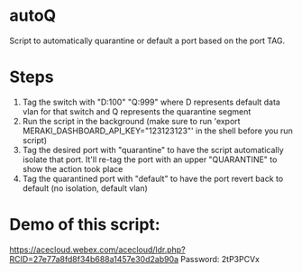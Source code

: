 # autoQ
Script to automatically quarantine or default a port based on the port TAG. 


# Steps

1. Tag the switch with "D:100" "Q:999" where D represents default data vlan for that switch and Q represents the quarantine segment
2. Run the script in the background (make sure to run 'export MERAKI_DASHBOARD_API_KEY="123123123"' in the shell before you run script)
3. Tag the desired port with "quarantine" to have the script automatically isolate that port. It'll re-tag the port with an upper "QUARANTINE" to show the action took place
4. Tag the quarantined port with "default" to have the port revert back to default (no isolation, default vlan)


# Demo of this script:
https://acecloud.webex.com/acecloud/ldr.php?RCID=27e77a8fd8f34b688a1457e30d2ab90a
Password: 2tP3PCVx

